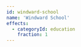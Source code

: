 ```yaml
---
id: windward-school
name: 'Windward School'
effects:
  - categoryId: education
    fraction: 1
---
```

